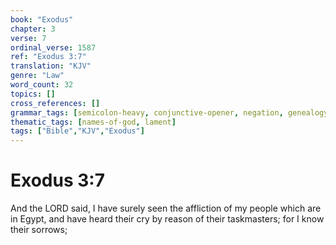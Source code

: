 ```yaml
---
book: "Exodus"
chapter: 3
verse: 7
ordinal_verse: 1587
ref: "Exodus 3:7"
translation: "KJV"
genre: "Law"
word_count: 32
topics: []
cross_references: []
grammar_tags: [semicolon-heavy, conjunctive-opener, negation, genealogy-structure]
thematic_tags: [names-of-god, lament]
tags: ["Bible","KJV","Exodus"]
---
```


# Exodus 3:7

And the LORD said, I have surely seen the affliction of my people which are in Egypt, and have heard their cry by reason of their taskmasters; for I know their sorrows;
